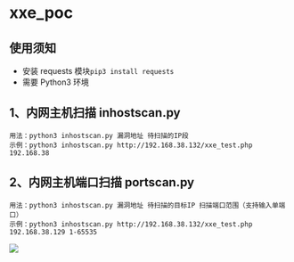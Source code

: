 # xxe_poc

## 使用须知

* 安装 requests 模块```pip3 install requests```
* 需要 Python3 环境

## 1、内网主机扫描 inhostscan.py
```
用法：python3 inhostscan.py 漏洞地址 待扫描的IP段
示例：python3 inhostscan.py http://192.168.38.132/xxe_test.php 192.168.38
```

## 2、内网主机端口扫描 portscan.py
```
用法：python3 inhostscan.py 漏洞地址 待扫描的目标IP 扫描端口范围（支持输入单端口）
示例：python3 inhostscan.py http://192.168.38.132/xxe_test.php 192.168.38.129 1-65535
```

![](https://teamssix.oss-cn-hangzhou.aliyuncs.com/TeamsSix_Subscription_Logo2.png)
